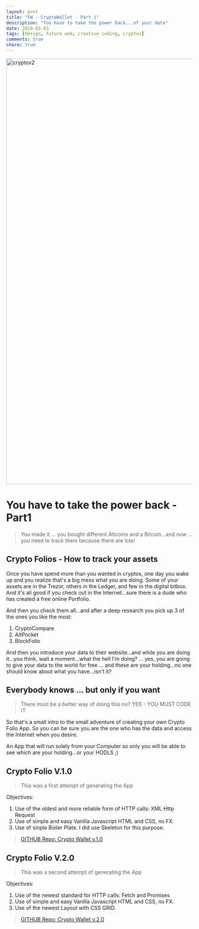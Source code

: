 ```yaml
---
layout: post
title: "FW - CryptoWallet - Part 1"
description: "You have to take the power back...of your data"
date: 2018-03-03
tags: [design, future web, creative coding, cryptos]
comments: true
share: true
---
```


<img width="1145" alt="cryptov2" src="https://user-images.githubusercontent.com/17754060/36936645-f9d5e558-1ed5-11e8-876b-383b9396271b.png">

# You have to take the power back - Part1

> You made it ... you bought different Altcoins and a Bitcoin...and now ... you need to track them because there are lots!

## Crypto Folios - How to track your assets

Once you have spend more than you wanted in cryptos, one day you wake up and you realize that's a big mess what you are doing. Some of your assets are in the Trezor, others in the Ledger, and few in the digital bitbox. And it's all good if you check out in the Internet...sure there is a dude who has created a free online Portfolio.

And then you check them all...and after a deep research you pick up 3 of the ones you like the most:
1. CryptoCompare
2. AltPocket
3. BlockFolio

And then you introduce your data to their website...and while you are doing it...you think, wait a moment...what the hell I'm doing? ... yes, you are going to give your data to the world for free ... and these are your holding...no one should know about what you have...isn't it?

## Everybody knows ... but only if you want

> There must be a better way of doing this no? YES - YOU MUST CODE IT

So that's a small intro to the small adventure of creating your own Crypto Folio App. So you can be sure you are the one 
who has the data and access the Internet when you desire.

An App that will run solely from your Computer so only you will be able to see which are your holding...or your HODLS ;)

## Crypto Folio V.1.0

> This was a first attempt of generating the App

Objectives:

1. Use of the oldest and more reliable form of HTTP calls: XML Http Request
2. Use of simple and easy Vanilla Javascript HTML and CSS, no FX.
3. Use of sinple Boiler Plate. I did use Skeleton for this purpose.

> [GITHUB Repo: Crypto Wallet v.1.0](https://github.com/bernatferragut/Cryptos-VanillaJS)

## Crypto Folio V.2.0

> This was a second attempt of generating the App

Objectives:

1. Use of the newest standard for HTTP calls: Fetch and Promises
2. Use of simple and easy Vanilla Javascript HTML and CSS, no FX.
3. Use of the newest Layout with CSS GRID.

> [GITHUB Repo: Crypto Wallet v.2.0](https://github.com/bernatferragut/Cryptos-VanillaJS)
